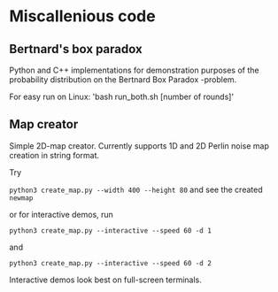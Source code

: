 # Miscallenious code

## Bertnard's box paradox

Python and C++ implementations for demonstration purposes
of the probability distribution on the Bertnard Box Paradox -problem.

For easy run on Linux: 'bash run_both.sh [number of rounds]'


## Map creator

Simple 2D-map creator. Currently supports 1D and 2D Perlin noise map creation in
string format.

Try

  `python3 create_map.py --width 400 --height 80` and see the created `newmap`

  or for interactive demos, run

  `python3 create_map.py --interactive --speed 60 -d 1`

  and

  `python3 create_map.py --interactive --speed 60 -d 2`

  Interactive demos look best on full-screen terminals.
